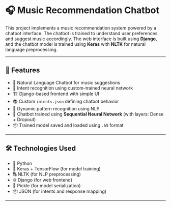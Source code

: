 # 🎧 Music Recommendation Chatbot

This project implements a music recommendation system powered by a chatbot interface. The chatbot is trained to understand user preferences and suggest music accordingly. The web interface is built using **Django**, and the chatbot model is trained using **Keras** with **NLTK** for natural language preprocessing.

---

## 🧠 Features

- 🎤 Natural Language Chatbot for music suggestions
- 🧾 Intent recognition using custom-trained neural network
- 🏗️ Django-based frontend with simple UI
- 📚 Custom `intents.json` defining chatbot behavior
- 💬 Dynamic pattern recognition using NLP
- 🧠 Chatbot trained using **Sequential Neural Network** (with layers: Dense + Dropout)
- 📦 Trained model saved and loaded using `.h5` format

---

## 🛠️ Technologies Used

- 🐍 Python
- 🧠 Keras + TensorFlow (for model training)
- 🔠 NLTK (for NLP preprocessing)
- 🌐 Django (for web frontend)
- 💾 Pickle (for model serialization)
- 📦 JSON (for intents and response mapping)

---

